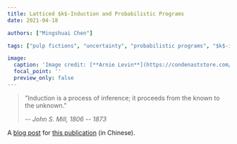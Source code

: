 ```yaml
---
title: Latticed $k$-Induction and Probabilistic Programs
date: 2021-04-18

authors: ["Mingshuai Chen"]

tags: ["pulp fictions", "uncertainty", "probabilistic programs", "$k$-induction"]

image:
  caption: 'Image credit: [**Arnie Levin**](https://condenaststore.com/featured/new-yorker-december-27th-1976-arnie-levin.html)'
  focal_point: ''
  preview_only: false
---
```


> "Induction is a process of inference; it proceeds from the known to the unknown."
>
> -- <cite>John S. Mill, 1806 -- 1873</cite>

<!--more-->

A [blog post](https://mp.weixin.qq.com/s/Kc3OGwSf0yUvtnDDO5rAjA) for [this publication](/publication/batz-cav2021/) (in Chinese).
